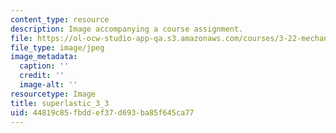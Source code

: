 ```yaml
---
content_type: resource
description: Image accompanying a course assignment.
file: https://ol-ocw-studio-app-qa.s3.amazonaws.com/courses/3-22-mechanical-behavior-of-materials-spring-2008/44819c85fbddef37d693ba85f645ca77_superlastic_3_3.jpg
file_type: image/jpeg
image_metadata:
  caption: ''
  credit: ''
  image-alt: ''
resourcetype: Image
title: superlastic_3_3
uid: 44819c85-fbdd-ef37-d693-ba85f645ca77
---
```

